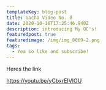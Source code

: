 ```yaml
---
templateKey: blog-post
title: Gacha Video No. 8
date: 2020-10-16T17:25:46.940Z
description: introducing My OC's!
featuredpost: true
featuredimage: /img/img_8069-2.png
tags:
  - Yea so like and subscribe!
---
```

Heres the link

https://youtu.be/yCbxrEIVlOU
